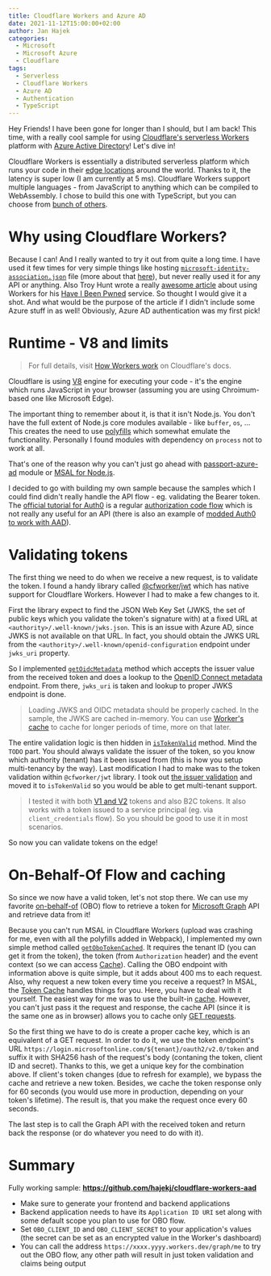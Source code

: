 ```yaml
---
title: Cloudflare Workers and Azure AD
date: 2021-11-12T15:00:00+02:00
author: Jan Hajek
categories:
  - Microsoft
  - Microsoft Azure
  - Cloudflare
tags:
  - Serverless
  - Cloudflare Workers
  - Azure AD
  - Authentication
  - TypeScript
---
```


Hey Friends! I have been gone for longer than I should, but I am back! This time, with a really cool sample for using [Cloudflare's serverless Workers](https://workers.cloudflare.com/) platform with [Azure Active Directory](https://azure.microsoft.com/en-us/services/active-directory/?cdn=disable)! Let's dive in!

Cloudflare Workers is essentially a distributed serverless platform which runs your code in their [edge locations](https://www.cloudflare.com/network/) around the world. Thanks to it, the latency is super low (I am currently at 5 ms). Cloudflare Workers support multiple languages - from JavaScript to anything which can be compiled to WebAssembly. I chose to build this one with TypeScript, but you can choose from [bunch of others](https://developers.cloudflare.com/workers/platform/languages).

# Why using Cloudflare Workers?
Because I can! And I really wanted to try it out from quite a long time. I have used it few times for very simple things like hosting [`microsoft-identity-association.json`](https://docs.microsoft.com/en-us/azure/active-directory/develop/howto-configure-publisher-domain#to-verify-a-new-domain-for-your-app) file (more about that [here](https://hajekj.net/2020/11/26/cross-tenant-publisher-verification/)), but never really used it for any API or anything. Also Troy Hunt wrote a really [awesome article](https://www.troyhunt.com/serverless-to-the-max-doing-big-things-for-small-dollars-with-cloudflare-workers-and-azure-functions/) about using Workers for his [Have I Been Pwned](https://haveibeenpwned.com/) service. So thought I would give it a shot. And what would be the purpose of the article if I didn't include some Azure stuff in as well! Obviously, Azure AD authentication was my first pick!

# Runtime - V8 and limits
> For full details, visit [How Workers work](https://developers.cloudflare.com/workers/learning/how-workers-works) on Cloudflare's docs.

Cloudflare is using [V8](https://www.cloudflare.com/learning/serverless/glossary/what-is-chrome-v8/) engine for executing your code - it's the engine which runs JavaScript in your browser (assuming you are using Chroimum-based one like Microsoft Edge).

The important thing to remember about it, is that it isn't Node.js. You don't have the full extent of Node.js core modules available - like `buffer`, `os`, ... This creates the need to use [polyfills](https://webpack.js.org/configuration/resolve/#resolvefallback) which somewhat emulate the functionality. Personally I found modules with dependency on `process` not to work at all.

That's one of the reason why you can't just go ahead with [passport-azure-ad](https://www.npmjs.com/package/passport-azure-ad) module or [MSAL for Node.js](https://www.npmjs.com/package/@azure/msal-node).

I decided to go with building my own sample because the samples which I could find didn't really handle the API flow - eg. validating the Bearer token. The [official tutorial for Auth0](https://developers.cloudflare.com/workers/tutorials/authorize-users-with-auth0) is a regular [authorization code flow](https://docs.microsoft.com/en-us/azure/active-directory/develop/v2-oauth2-auth-code-flow) which is not really any useful for an API (there is also an example of [modded Auth0 to work with AAD](https://github.com/bradyjoslin/workers-azuread-example)).

# Validating tokens
The first thing we need to do when we receive a new request, is to validate the token. I found a handy library called [@cfworker/jwt](https://www.npmjs.com/package/@cfworker/jwt) which has native support for Cloudflare Workers. However I had to make a few changes to it.

First the library expect to find the JSON Web Key Set (JWKS, the set of public keys which you validate the token's signature with) at a fixed URL at `<authority>/.well-known/jwks.json`. This is an issue with Azure AD, since JWKS is not available on that URL. In fact, you should obtain the JWKS URL from the `<authority>/.well-known/openid-configuration` endpoint under `jwks_uri` property.

So I implemented [`getOidcMetadata`](https://github.com/hajekj/cloudflare-workers-aad/blob/master/src/utils/jwt/jwks.ts#L13) method which accepts the issuer value from the received token and does a lookup to the [OpenID Connect metadata](https://openid.net/specs/openid-connect-discovery-1_0.html) endpoint. From there, `jwks_uri` is taken and lookup to proper JWKS endpoint is done.

> Loading JWKS and OIDC metadata should be properly cached. In the sample, the JWKS are cached in-memory. You can use [Worker's cache](https://developers.cloudflare.com/workers/runtime-apis/cache) to cache for longer periods of time, more on that later.

The entire validation logic is then hidden in [`isTokenValid`](https://github.com/hajekj/cloudflare-workers-aad/blob/master/src/authentication/isTokenValid.ts) method. Mind the `TODO` part. You should always validate the issuer of the token, so you know which authority (tenant) has it been issued from (this is how you setup multi-tenancy by the way). Last modification I had to make was to the token validation within `@cfworker/jwt` library. I took out [the issuer validation](https://github.com/cfworker/cfworker/blob/main/packages/jwt/src/parse.ts#L53) and moved it to `isTokenValid` so you would be able to get multi-tenant support.

> I tested it with both [V1 and V2](https://docs.microsoft.com/en-us/azure/active-directory/develop/access-tokens#v10-and-v20) tokens and also B2C tokens. It also works with a token issued to a service principal (eg. via `client_credentials` flow). So you should be good to use it in most scenarios.

So now you can validate tokens on the edge!

# On-Behalf-Of Flow and caching
So since we now have a valid token, let's not stop there. We can use my favorite [on-behalf-of](https://docs.microsoft.com/en-us/azure/active-directory/develop/v2-oauth2-on-behalf-of-flow) (OBO) flow to retrieve a token for [Microsoft Graph](https://graph.microsoft.com) API and retrieve data from it!

Because you can't run MSAL in Cloudflare Workers (upload was crashing for me, even with all the polyfills added in Webpack), I implemented my own simple method called [`getOboTokenCached`](https://github.com/hajekj/cloudflare-workers-aad/blob/master/src/authentication/getOboTokenCached.ts). It requires the tenant ID (you can get it from the token), the token (from `Authorization` header) and the event context (so we can access [Cache](https://developers.cloudflare.com/workers/runtime-apis/cache)). Calling the OBO endpoint with information above is quite simple, but it adds about 400 ms to each request. Also, why request a new token every time you receive a request? In MSAL, the [Token Cache](https://docs.microsoft.com/en-us/azure/active-directory/develop/msal-acquire-cache-tokens) handles things for you. Here, you have to deal with it yourself. The easiest way for me was to use the built-in [cache](https://developers.cloudflare.com/workers/runtime-apis/cache). However, you can't just pass it the request and response, the cache API (since it is the same one as in browser) allows you to cache only [GET requests](https://developers.cloudflare.com/workers/runtime-apis/cache#invalid-parameters).

So the first thing we have to do is create a proper cache key, which is an equivalent of a GET request. In order to do it, we use the token endpoint's URL `https://login.microsoftonline.com/${tenant}/oauth2/v2.0/token` and suffix it with SHA256 hash of the request's body (contaning the token, client ID and secret). Thanks to this, we get a unique key for the combination above. If client's token changes (due to refresh for example), we bypass the cache and retrieve a new token. Besides, we cache the token response only for 60 seconds (you would use more in production, depending on your token's lifetime). The result is, that you make the request once every 60 seconds.

The last step is to call the Graph API with the received token and return back the response (or do whatever you need to do with it).

# Summary

Fully working sample: **https://github.com/hajekj/cloudflare-workers-aad**

* Make sure to generate your frontend and backend applications
* Backend application needs to have its `Application ID URI` set along with some default scope you plan to use for OBO flow.
* Set `OBO_CLIENT_ID` and `OBO_CLIENT_SECRET` to your application's values (the secret can be set as an encrypted value in the Worker's dashboard)
* You can call the address `https://xxxx.yyyy.workers.dev/graph/me` to try out the OBO flow, any other path will result in just token validation and claims being output